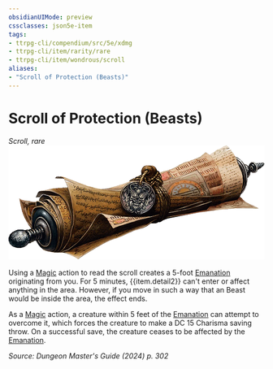 ```yaml
---
obsidianUIMode: preview
cssclasses: json5e-item
tags:
- ttrpg-cli/compendium/src/5e/xdmg
- ttrpg-cli/item/rarity/rare
- ttrpg-cli/item/wondrous/scroll
aliases: 
- "Scroll of Protection (Beasts)"
---
```

# Scroll of Protection (Beasts)
*Scroll, rare*  
![](Misc%20Files/CLI/compendium/items/img/scroll-of-protection.webp#right)


Using a [Magic](Misc%20Files/CLI/rules/actions.md#Magic) action to read the scroll creates a 5-foot [Emanation](Misc%20Files/CLI/rules/variant-rules/emanation-area-of-effect-xphb.md) originating from you. For 5 minutes, {{item.detail2}} can't enter or affect anything in the area. However, if you move in such a way that an Beast would be inside the area, the effect ends.

As a [Magic](Misc%20Files/CLI/rules/actions.md#Magic) action, a creature within 5 feet of the [Emanation](Misc%20Files/CLI/rules/variant-rules/emanation-area-of-effect-xphb.md) can attempt to overcome it, which forces the creature to make a DC 15 Charisma saving throw. On a successful save, the creature ceases to be affected by the [Emanation](Misc%20Files/CLI/rules/variant-rules/emanation-area-of-effect-xphb.md).

*Source: Dungeon Master's Guide (2024) p. 302*